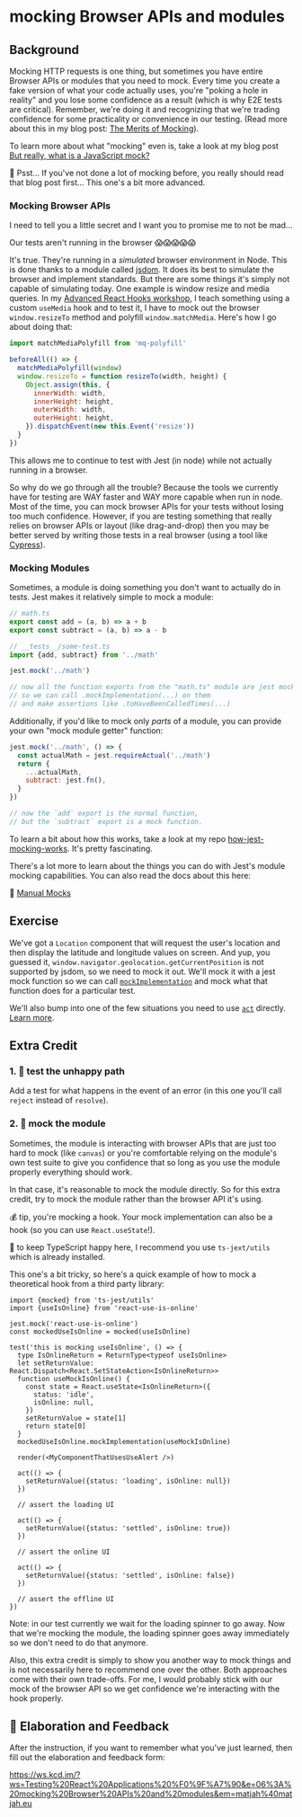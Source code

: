 # mocking Browser APIs and modules

## Background

Mocking HTTP requests is one thing, but sometimes you have entire Browser APIs
or modules that you need to mock. Every time you create a fake version of what
your code actually uses, you're "poking a hole in reality" and you lose some
confidence as a result (which is why E2E tests are critical). Remember, we're
doing it and recognizing that we're trading confidence for some practicality or
convenience in our testing. (Read more about this in my blog post:
[The Merits of Mocking](https://kentcdodds.com/blog/the-merits-of-mocking)).

To learn more about what "mocking" even is, take a look at my blog post
[But really, what is a JavaScript mock?](https://kentcdodds.com/blog/but-really-what-is-a-javascript-mock)

🦉 Psst... If you've not done a lot of mocking before, you really should read
that blog post first... This one's a bit more advanced.

### Mocking Browser APIs

I need to tell you a little secret and I want you to promise me to not be mad...

Our tests aren't running in the browser 😱😱😱😱😱

It's true. They're running in a _simulated_ browser environment in Node. This is
done thanks to a module called [jsdom](https://github.com/jsdom/jsdom). It does
its best to simulate the browser and implement standards. But there are some
things it's simply not capable of simulating today. One example is window resize
and media queries. In my
[Advanced React Hooks workshop](https://kentcdodds.com/workshops/advanced-react-hooks),
I teach something using a custom `useMedia` hook and to test it, I have to mock
out the browser `window.resizeTo` method and polyfill `window.matchMedia`.
Here's how I go about doing that:

```javascript
import matchMediaPolyfill from 'mq-polyfill'

beforeAll(() => {
  matchMediaPolyfill(window)
  window.resizeTo = function resizeTo(width, height) {
    Object.assign(this, {
      innerWidth: width,
      innerHeight: height,
      outerWidth: width,
      outerHeight: height,
    }).dispatchEvent(new this.Event('resize'))
  }
})
```

This allows me to continue to test with Jest (in node) while not actually
running in a browser.

So why do we go through all the trouble? Because the tools we currently have for
testing are WAY faster and WAY more capable when run in node. Most of the time,
you can mock browser APIs for your tests without losing too much confidence.
However, if you are testing something that really relies on browser APIs or
layout (like drag-and-drop) then you may be better served by writing those tests
in a real browser (using a tool like [Cypress](https://cypress.io)).

### Mocking Modules

Sometimes, a module is doing something you don't want to actually do in tests.
Jest makes it relatively simple to mock a module:

```javascript
// math.ts
export const add = (a, b) => a + b
export const subtract = (a, b) => a - b

// __tests__/some-test.ts
import {add, subtract} from '../math'

jest.mock('../math')

// now all the function exports from the "math.ts" module are jest mock functions
// so we can call .mockImplementation(...) on them
// and make assertions like .toHaveBeenCalledTimes(...)
```

Additionally, if you'd like to mock only _parts_ of a module, you can provide
your own "mock module getter" function:

```javascript
jest.mock('../math', () => {
  const actualMath = jest.requireActual('../math')
  return {
    ...actualMath,
    subtract: jest.fn(),
  }
})

// now the `add` export is the normal function,
// but the `subtract` export is a mock function.
```

To learn a bit about how this works, take a look at my repo
[how-jest-mocking-works](https://github.com/kentcdodds/how-jest-mocking-works).
It's pretty fascinating.

There's a lot more to learn about the things you can do with Jest's module
mocking capabilities. You can also read the docs about this here:

📜 [Manual Mocks](https://jestjs.io/docs/en/manual-mocks)

## Exercise

We've got a `Location` component that will request the user's location and then
display the latitude and longitude values on screen. And yup, you guessed it,
`window.navigator.geolocation.getCurrentPosition` is not supported by jsdom, so
we need to mock it out. We'll mock it with a jest mock function so we can call
[`mockImplementation`](https://jestjs.io/docs/en/mock-function-api#mockfnmockimplementationfn)
and mock what that function does for a particular test.

We'll also bump into one of the few situations you need to use
[`act`](https://reactjs.org/docs/test-utils.html#act) directly.
[Learn more](https://kentcdodds.com/blog/fix-the-not-wrapped-in-act-warning).

## Extra Credit

### 1. 💯 test the unhappy path

Add a test for what happens in the event of an error (in this one you'll call
`reject` instead of `resolve`).

### 2. 💯 mock the module

Sometimes, the module is interacting with browser APIs that are just too hard to
mock (like `canvas`) or you're comfortable relying on the module's own test
suite to give you confidence that so long as you use the module properly
everything should work.

In that case, it's reasonable to mock the module directly. So for this extra
credit, try to mock the module rather than the browser API it's using.

💰 tip, you're mocking a hook. Your mock implementation can also be a hook (so
you can use `React.useState`!).

🦺 to keep TypeScript happy here, I recommend you use `ts-jext/utils` which is
already installed.

This one's a bit tricky, so here's a quick example of how to mock a theoretical
hook from a third party library:

```tsx
import {mocked} from 'ts-jest/utils'
import {useIsOnline} from 'react-use-is-online'

jest.mock('react-use-is-online')
const mockedUseIsOnline = mocked(useIsOnline)

test('this is mocking useIsOnline', () => {
  type IsOnlineReturn = ReturnType<typeof useIsOnline>
  let setReturnValue: React.Dispatch<React.SetStateAction<IsOnlineReturn>>
  function useMockIsOnline() {
    const state = React.useState<IsOnlineReturn>({
      status: 'idle',
      isOnline: null,
    })
    setReturnValue = state[1]
    return state[0]
  }
  mockedUseIsOnline.mockImplementation(useMockIsOnline)

  render(<MyComponentThatUsesUseAlert />)

  act(() => {
    setReturnValue({status: 'loading', isOnline: null})
  })

  // assert the loading UI

  act(() => {
    setReturnValue({status: 'settled', isOnline: true})
  })

  // assert the online UI

  act(() => {
    setReturnValue({status: 'settled', isOnline: false})
  })

  // assert the offline UI
})
```

Note: in our test currently we wait for the loading spinner to go away. Now that
we're mocking the module, the loading spinner goes away immediately so we don't
need to do that anymore.

Also, this extra credit is simply to show you another way to mock things and is
not necessarily here to recommend one over the other. Both approaches come with
their own trade-offs. For me, I would probably stick with our mock of the
browser API so we get confidence we're interacting with the hook properly.

## 🦉 Elaboration and Feedback

After the instruction, if you want to remember what you've just learned, then
fill out the elaboration and feedback form:

https://ws.kcd.im/?ws=Testing%20React%20Applications%20%F0%9F%A7%90&e=06%3A%20mocking%20Browser%20APIs%20and%20modules&em=matjah%40matjah.eu
